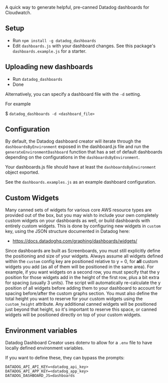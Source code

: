 A quick way to generate helpful, pre-canned Datadog dashboards for Cloudwatch.

## Setup

 * Run `npm install -g datadog_dashboards`
 * Edit `dashboards.js` with your dashboard changes. See this package's `dashboards.example.js` for a starter.

## Uploading new dashboards

 * Run `datadog_dashboards`
 * Done

Alternatively, you can specify a dashboard file with the `-d` setting.

For example

$ `datadog_dashboards -d <dashboard_file>`

## Configuration

By default, the Datadog dashboard creator will iterate through the
`dashboardsByEnvironment` exposed in the dashboard.js file and run the
`generateEnvironmentDashboard` function that has a set of default dashboards
depending on the configurations in the `dashboardsByEnvironment`.

Your dashboards.js file should have at least the `dashboardsByEnvironment`
object exported.

See the `dashboards.examples.js` as an example dashboard configuration.

## Custom Widgets

Many canned sets of widgets for various core AWS resource types are provided out
of the box, but you may wish to include your own completely custom widgets on
your dashboards as well, or build dashboards with entirely custom widgets. This
is done by configuring new widgets in `custom` key, using the JSON structure
documented in Datadog here:

 * https://docs.datadoghq.com/graphing/dashboards/widgets/

Since dashboards are built as Screenboards, you must still explicitly define the
positioning and size of your widgets. Always assume all widgets defined within
the `custom` config key are positioned relative to y = 0, for **all** custom
widgets you add (as all of them will be positioned in the same area). For
example, if you want widgets on a second row, you must specify that the y
position for those widgets add in the height of the first row, plus a bit extra
for spacing (usually 3 units). The script will automatically re-calculate the y
position of all widgets before adding them to your dashboard to account for
spacing before/after the custom graphs section. You must also define the total
height you want to reserve for your custom widgets using the `custom_height`
attribute. Any additional canned widgets will be positioned just beyond that
height, so it's important to reserve this space, or canned widgets will be
positioned directly on top of your custom widgets.

## Environment variables

Datadog Dashboard Creator uses dotenv to allow for a `.env` file to have locally
defined environment variables.

If you want to define these, they can bypass the prompts:

```
DATADOG_API_API_KEY=<datadog_api_key>
DATADOG_API_APP_KEY=<datadog_app_key>
DATADOG_DASHBOARD_JS=dashboards
```
